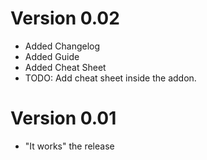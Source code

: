 # Version 0.02
+ Added Changelog
+ Added Guide
+ Added Cheat Sheet
+ TODO: Add cheat sheet inside the addon.

# Version 0.01
+ "It works" the release